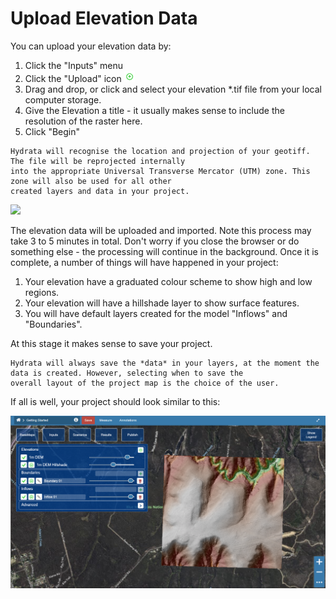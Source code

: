 # Upload Elevation Data

You can upload your elevation data by:
1. Click the "Inputs" menu
2. Click the "Upload" icon ![](../_static/icon-upload.png)
3. Drag and drop, or click and select your elevation *.tif file from your local computer storage.
4. Give the Elevation a title - it usually makes sense to include the resolution of the raster here.
5. Click "Begin"

```{note}
Hydrata will recognise the location and projection of your geotiff. The file will be reprojected internally
into the appropriate Universal Transverse Mercator (UTM) zone. This zone will also be used for all other 
created layers and data in your project. 
```

![](../_static/getting-started-upload-elevation.gif)

The elevation data will be uploaded and imported. Note this process may take 3 to 5 minutes in total. Don't
worry if you close the browser or do something else - the processing will continue in the background. Once it
is complete, a number of things will have happened in your project:

1. Your elevation have a graduated colour scheme to show high and low regions.
2. Your elevation will have a hillshade layer to show surface features.
3. You will have default layers created for the model "Inflows" and "Boundaries".

At this stage it makes sense to save your project.

```{note}
Hydrata will always save the *data* in your layers, at the moment the data is created. However, selecting when to save the 
overall layout of the project map is the choice of the user. 
```

If all is well, your project should look similar to this:

![](../_static/getting-started-layers-created.png)


